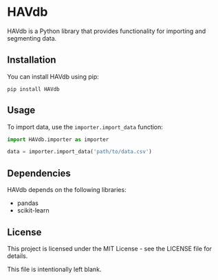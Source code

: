 # HAVdb

HAVdb is a Python library that provides functionality for importing and segmenting data.

## Installation

You can install HAVdb using pip:

```
pip install HAVdb
```

## Usage

To import data, use the `importer.import_data` function:

```python
import HAVdb.importer as importer

data = importer.import_data('path/to/data.csv')
```


## Dependencies

HAVdb depends on the following libraries:

- pandas
- scikit-learn

## License

This project is licensed under the MIT License - see the LICENSE file for details.

This file is intentionally left blank.